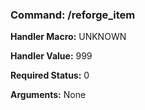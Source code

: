 ### Command: /reforge_item

**Handler Macro:** UNKNOWN

**Handler Value:** 999

**Required Status:** 0

**Arguments:**
None
